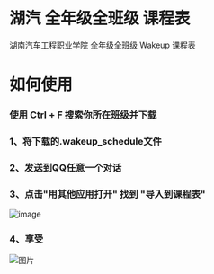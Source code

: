 # 湖汽 全年级全班级 课程表
湖南汽车工程职业学院 全年级全班级 Wakeup 课程表

# 如何使用
 ### 使用 Ctrl + F 搜索你所在班级并下载
 
 ### 1、将下载的.wakeup_schedule文件
 ### 2、发送到QQ任意一个对话
 ### 3、点击"用其他应用打开" 找到 "导入到课程表"
 ![image](https://user-images.githubusercontent.com/88039301/219492761-2d481ad8-7fe3-4f2f-8233-d6405eef1fde.png)
 ### 4、享受
 ![图片](https://user-images.githubusercontent.com/88039301/219495911-7687daac-a8ca-4490-850e-308daf86a53f.png) 
